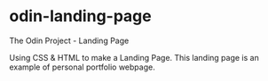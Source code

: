 # odin-landing-page
The Odin Project - Landing Page 

Using CSS & HTML to make a Landing Page.
This landing page is an example of personal portfolio webpage.